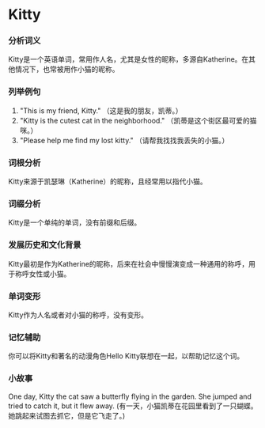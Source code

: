 # Kitty

### 分析词义

  

Kitty是一个英语单词，常用作人名，尤其是女性的昵称，多源自Katherine。在其他情况下，也常被用作小猫的昵称。

  

### 列举例句

  

1.  "This is my friend, Kitty." （这是我的朋友，凯蒂。）
2.  "Kitty is the cutest cat in the neighborhood." （凯蒂是这个街区最可爱的猫咪。）
3.  "Please help me find my lost kitty." （请帮我找找我丢失的小猫。）

  

### 词根分析

  

Kitty来源于凯瑟琳（Katherine）的昵称，且经常用以指代小猫。

  

### 词缀分析

  

Kitty是一个单纯的单词，没有前缀和后缀。

  

### 发展历史和文化背景

  

Kitty最初是作为Katherine的昵称，后来在社会中慢慢演变成一种通用的称呼，用于称呼女性或小猫。

  

### 单词变形

  

Kitty作为人名或者对小猫的称呼，没有变形。

  

### 记忆辅助

  

你可以将Kitty和著名的动漫角色Hello Kitty联想在一起，以帮助记忆这个词。

  

### 小故事

  

One day, Kitty the cat saw a butterfly flying in the garden. She jumped and tried to catch it, but it flew away. (有一天，小猫凯蒂在花园里看到了一只蝴蝶。她跳起来试图去抓它，但是它飞走了。)
